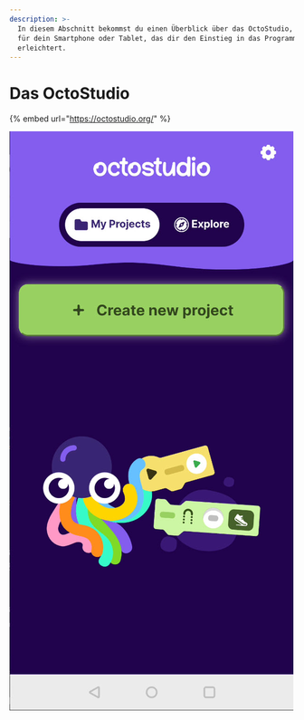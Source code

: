 ```yaml
---
description: >-
  In diesem Abschnitt bekommst du einen Überblick über das OctoStudio, eine App
  für dein Smartphone oder Tablet, das dir den Einstieg in das Programmieren
  erleichtert.
---
```


# Das OctoStudio

{% embed url="https://octostudio.org/" %}

![Startbildschirm der OctoStudio-App](../images/octostudio_start_screen.jpg)
